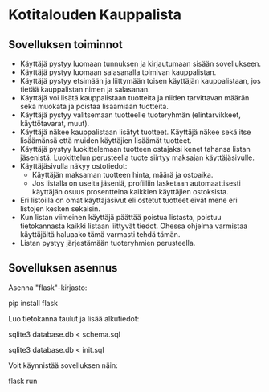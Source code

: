 # Kotitalouden Kauppalista

## Sovelluksen toiminnot
*  Käyttäjä pystyy luomaan tunnuksen ja kirjautumaan sisään sovellukseen.
*  Käyttäjä pystyy luomaan salasanalla toimivan kauppalistan.
*  Käyttäjä pystyy etsimään ja liittymään toisen käyttäjän kauppalistaan, jos tietää kauppalistan nimen ja salasanan.
*  Käyttäjä voi lisätä kauppalistaan tuotteita ja niiden tarvittavan määrän sekä muokata ja poistaa lisäämiään tuotteita.
*  Käyttäjä pystyy valitsemaan tuotteelle tuoteryhmän (elintarvikkeet, käyttötavarat, muut).
*  Käyttäjä näkee kauppalistaan lisätyt tuotteet. Käyttäjä näkee sekä itse lisäämänsä että muiden käyttäjien lisäämät tuotteet.
*  Käyttäjä pystyy luokittelemaan tuotteen ostajaksi kenet tahansa listan jäsenistä. Luokittelun perusteella tuote siirtyy maksajan käyttäjäsivulle.
*  Käyttäjäsivulla näkyy ostotiedot:
    - Käyttäjän maksaman tuotteen hinta, määrä ja ostoaika.
    - Jos listalla on useita jäseniä, profiiliin lasketaan automaattisesti käyttäjän osuus prosentteina kaikkien käyttäjien ostoksista.
*  Eri listoilla on omat käyttäjäsivut eli ostetut tuotteet eivät mene eri listojen kesken sekaisin.
*  Kun listan viimeinen käyttäjä päättää poistua listasta, poistuu tietokannasta kaikki listaan liittyvät tiedot. Ohessa ohjelma varmistaa käyttäjältä haluaako tämä varmasti tehdä tämän.
*  Listan pystyy järjestämään tuoteryhmien perusteella.

## Sovelluksen asennus

Asenna "flask"-kirjasto:


pip install flask


Luo tietokanna taulut ja lisää alkutiedot:


sqlite3 database.db < schema.sql

sqlite3 database.db < init.sql


Voit käynnistää sovelluksen näin:


flask run